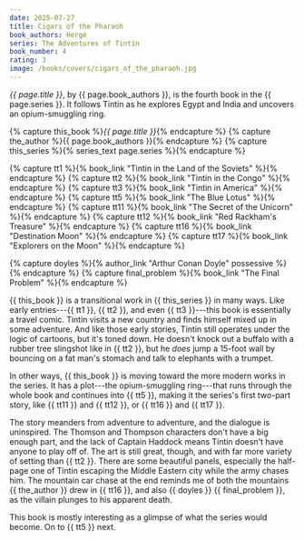 ```yaml
---
date: 2025-07-27
title: Cigars of the Pharaoh
book_authors: Hergé
series: The Adventures of Tintin
book_number: 4
rating: 3
image: /books/covers/cigars_of_the_pharaoh.jpg
---
```


<cite class="book-title">{{ page.title }}</cite>, by <span
class="author-name">{{ page.book_authors }}</span>, is the fourth book in the
<span class="book-series">{{ page.series }}</span>. It follows Tintin as he
explores Egypt and India and uncovers an opium-smuggling ring.

{% capture this_book %}<cite class="book-title">{{ page.title }}</cite>{% endcapture %}
{% capture the_author %}<span class="author-name">{{ page.book_authors }}</span>{% endcapture %}
{% capture this_series %}{% series_text page.series %}{% endcapture %}

{% capture tt1 %}{% book_link "Tintin in the Land of the Soviets" %}{% endcapture %}
{% capture tt2 %}{% book_link "Tintin in the Congo" %}{% endcapture %}
{% capture tt3 %}{% book_link "Tintin in America" %}{% endcapture %}
{% capture tt5 %}{% book_link "The Blue Lotus" %}{% endcapture %}
{% capture tt11 %}{% book_link "The Secret of the Unicorn" %}{% endcapture %}
{% capture tt12 %}{% book_link "Red Rackham's Treasure" %}{% endcapture %}
{% capture tt16 %}{% book_link "Destination Moon" %}{% endcapture %}
{% capture tt17 %}{% book_link "Explorers on the Moon" %}{% endcapture %}

{% capture doyles %}{% author_link "Arthur Conan Doyle" possessive %}{% endcapture %}
{% capture final_problem %}{% book_link "The Final Problem" %}{% endcapture %}

{{ this_book }} is a transitional work in {{ this_series }} in many ways. Like
early entries---{{ tt1 }}, {{ tt2 }}, and even {{ tt3 }}---this book is
essentially a travel comic. Tintin visits a new country and finds himself
mixed up in some adventure. And like those early stories, Tintin still
operates under the logic of cartoons, but it's toned down. He doesn't knock
out a buffalo with a rubber tree slingshot like in {{ tt2 }}, but he _does_
jump a 15-foot wall by bouncing on a fat man's stomach and talk to elephants
with a trumpet.

In other ways, {{ this_book }} is moving toward the more modern works in the
series. It has a plot---the opium-smuggling ring---that runs through the whole
book and continues into {{ tt5 }}, making it the series's first two-part
story, like {{ tt11 }} and {{ tt12 }}, or {{ tt16 }} and {{ tt17 }}.

The story meanders from adventure to adventure, and the dialogue is
uninspired. The Thomson and Thompson characters don't have a big enough part,
and the lack of Captain Haddock means Tintin doesn't have anyone to play off
of. The art is still great, though, and with far more variety of setting than
{{ tt2 }}. There are some beautiful panels, especially the half-page one of
Tintin escaping the Middle Eastern city while the army chases him. The
mountain car chase at the end reminds me of both the mountains {{ the_author
}} drew in {{ tt16 }}, and also {{ doyles }} {{ final_problem }}, as the
villain plunges to his apparent death.

This book is mostly interesting as a glimpse of what the series would become.
On to {{ tt5 }} next.
